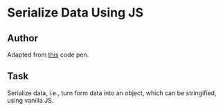 # Serialize Data Using JS

## Author

Adapted from [this](https://codepen.io/cferdinandi/pen/dyYVKLK?editors=1111) code pen.

## Task

Serialize data, i.e., turn form data into an object, which can be stringified, using vanilla JS.
